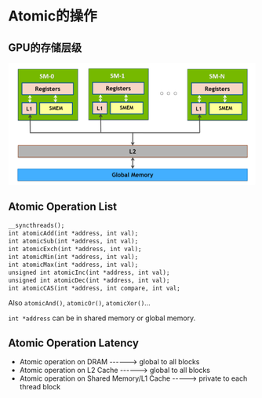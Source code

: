 # Atomic的操作

## GPU的存储层级
![](../imgs/atomic_operation_note1.png)

## Atomic Operation List

    __syncthreads();
    int atomicAdd(int *address, int val);
    int atomicSub(int *address, int val);
    int atomicExch(int *address, int val);
    int atomicMin(int *address, int val);
    int atomicMax(int *address, int val);
    unsigned int atomicInc(int *address, int val);
    unsigned int atomicDec(int *address, int val);
    int atomicCAS(int *address, int compare, int val;

Also `atomicAnd()`, `atomicOr()`, `atomicXor()`…

`int *address` can be in shared memory or global memory.

## Atomic Operation Latency
- Atomic operation on DRAM ------> global to all blocks
- Atomic operation on L2 Cache  ------> global to all blocks
- Atomic operation on Shared Memory/L1 Cache -----> private to each thread block




